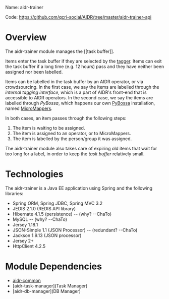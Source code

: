 Name: aidr-trainer

Code: https://github.com/qcri-social/AIDR/tree/master/aidr-trainer-api

# Overview

The aidr-trainer module manages the [[task buffer]].

Items enter the task buffer if they are selected by the [tagger](Tagger). Items can exit the task buffer if a long time (e.g. 12 hours) pass and they have neither been assigned nor been labelled.

Items can be labelled in the task buffer by an AIDR operator, or via crowdsourcing. In the first case, we say the items are labelled through the _internal tagging interface_, which is a part of AIDR's front-end that is accessible to AIDR operators. In the second case, we say the items are labelled through _PyBossa_, which happens our own [PyBossa](http://pybossa.com/) installation, named [MicroMappers](http://clickers.micromappers.org/).

In both cases, an item passes through the following steps:

1. The item is waiting to be assigned.
1. The item is assigned to an operator, or to MicroMappers.
1. The item is labelled by the person/group it was assigned.

The aidr-trainer module also takes care of expiring old items that wait for too long for a label, in order to keep the _task buffer_ relatively small.

# Technologies

The aidr-trainer is a Java EE application using Spring and the following libraries:

* Spring ORM, Spring JDBC, Spring MVC 3.2
* JEDIS 2.1.0 (REDIS API library)
* Hibernate 4.1.5 (persistence) -- (why? --ChaTo)
* MySQL -- (why? --ChaTo)
* Jersey 1.18.1
* JSON-Simple 1.1 (JSON Processor) -- (redundant? --ChaTo)
* Jackson 1.9.13 (JSON processor)
* Jersey 2+
* HttpClient 4.2.5

# Module Dependencies

* [aidr-common](Common)
* [aidr-task-manager](Task Manager)
* [aidr-db-manager](DB Manager)

